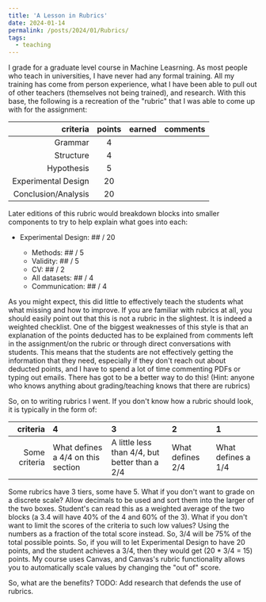 ```yaml
---
title: 'A Lesson in Rubrics'
date: 2024-01-14
permalink: /posts/2024/01/Rubrics/
tags:
  - teaching
---
```


I grade for a graduate level course in Machine Leasrning. As most people who teach in universities, I have never had any formal training. All my training has come from person experience, what I have been able to pull out of other teachers (themselves not being trained), and research. With this base, the following is a recreation of the "rubric" that I was able to come up with for the assignment: 

|            criteria | points | earned | comments |
|--------------------:|:------:|:------:|:---------|
|             Grammar |   4    |        |          |
|           Structure |   4    |        |          |
|          Hypothesis |   5    |        |          |
| Experimental Design |   20   |        |          |
| Conclusion/Analysis |   20   |        |          |

Later editions of this rubric would breakdown blocks into smaller components to try to help explain what goes into each: 
<ul>
  <li> Experimental Design:  ## / 20</li>
  <ul>
    <li> Methods: ## / 5</li>
    <li> Validity: ## / 5</li>
    <li> CV: ## / 2</li>
    <li> All datasets: ## / 4</li>
    <li> Communication: ## / 4</li>
  </ul>
</ul>
As you might expect, this did little to effectively teach the students what what missing and how to improve. If you are familiar with rubrics at all, you should easily point out that this is not a rubric in the slightest. It is indeed a weighted checklist. One of the biggest weaknesses of this style is that an explanation of the points deducted has to be explained from comments left in the assignment/on the rubric or through direct conversations with students. This means that the students are not effectively getting the information that they need, especially if they don't reach out about deducted points, and I have to spend a lot of time commenting PDFs or typing out emails. There has got to be a better way to do this! (Hint: anyone who knows anything about grading/teaching knows that there are rubrics)

So, on to writing rubrics I went. If you don't know how a rubric should look, it is typically in the form of:

|criteria|4|3|2|1|
|---:|:---|:---|:---|:---|
|Some criteria|What defines a 4/4 on this section| A little less than 4/4, but better than a 2/4| What defines 2/4| What defines a 1/4|

Some rubrics have 3 tiers, some have 5. What if you don't want to grade on a discrete scale? Allow decimals to be used and sort them into the larger of the two boxes. Student's can read this as a weighted average of the two blocks (a 3.4 will have 40% of the 4 and 60% of the 3). What if you don't want to limit the scores of the criteria to such low values? Using the numbers as a fraction of the total score instead. So, 3/4 will be 75% of the total possible points. So, if you will to let Experimental Design to have 20 points, and the student achieves a 3/4, then they would get (20 * 3/4 = 15) points. My course uses Canvas, and Canvas's rubric functionality allows you to automatically scale values by changing the "out of" score.

So, what are the benefits? 
TODO: Add research that defends the use of rubrics.
